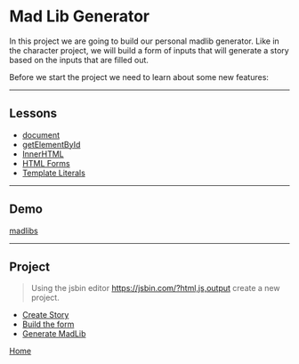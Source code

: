 # Mad Lib Generator

In this project we are going to build our personal madlib generator. Like in
the character project, we will build a form of inputs that will generate a story based on
the inputs that are filled out.

Before we start the project we need to learn about some new features:

---

## Lessons

- [document](https://developer.mozilla.org/en-US/docs/Web/API/Document)
- [getElementById](get-element-by-id)
- [InnerHTML](inner-html)
- [HTML Forms](forms)
- [Template Literals](templates)

---

## Demo

[madlibs](https://output.jsbin.com/gademu/7)

---

## Project

> Using the jsbin editor https://jsbin.com/?html,js,output create a new project.

- [Create Story](1)
- [Build the form](2)
- [Generate MadLib](3)

[Home](/) 


